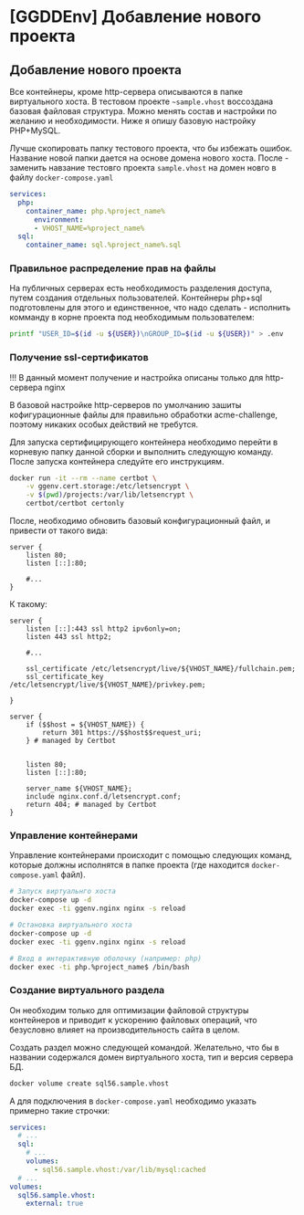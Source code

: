# [GGDDEnv] Добавление нового проекта

## Добавление нового проекта

Все контейнеры, кроме http-сервера описываются в папке виртуального хоста. В
тестовом проекте `~sample.vhost` воссоздана базовая файловая структура. Можно
менять состав и настройки по желанию и необходимости. Ниже я опишу базовую
настройку PHP+MySQL.

Лучше скопировать папку тестового проекта, что бы избежать ошибок. Название
новой папки дается на основе домена нового хоста. После - заменить навзание
тестовго проекта `sample.vhost` на домен новго в файлу `docker-compose.yaml`

```yaml
services:
  php:
    container_name: php.%project_name%
      environment:
      - VHOST_NAME=%project_name%
  sql:
    container_name: sql.%project_name%.sql
```

### Правильное распределение прав на файлы

На публичных серверах есть необходимость разделения доступа, путем создания
отдельных пользователей. Контейнеры php+sql подготовлены для этого и
единственное, что надо сделать - исполнить комманду в корне проекта под
необходимым пользователем:

```bash
printf "USER_ID=$(id -u ${USER})\nGROUP_ID=$(id -u ${USER})" > .env
```

### Получение ssl-сертификатов

!!! В данный момент получение и настройка описаны только для http-сервера nginx

В базовой настройке http-серверов по умолчанию зашиты кофигурационные файлы для
правильно обработки acme-challenge, поэтому никаких особых действий не требутся.

Для запуска сертифицирующего контейнера необходимо перейти в корневую папку
данной сборки и выполнить следующую команду. После запуска контейнера следуйте
его инструкциям.

```bash
docker run -it --rm --name certbot \
    -v ggenv.cert.storage:/etc/letsencrypt \
    -v $(pwd)/projects:/var/lib/letsencrypt \
    certbot/certbot certonly
```

После, необходимо обновить базовый конфигурационный файл, и привести от такого
вида:

```smartyconfig
server {
    listen 80;
    listen [::]:80;
    
    #...
}
```

К такому:

```smartyconfig
server {
    listen [::]:443 ssl http2 ipv6only=on;
    listen 443 ssl http2;
    
    #...
    
    ssl_certificate /etc/letsencrypt/live/${VHOST_NAME}/fullchain.pem;
    ssl_certificate_key /etc/letsencrypt/live/${VHOST_NAME}/privkey.pem;

}

server {
    if ($$host = ${VHOST_NAME}) {
        return 301 https://$$host$$request_uri;
    } # managed by Certbot


    listen 80;
    listen [::]:80;

    server_name ${VHOST_NAME};
    include nginx.conf.d/letsencrypt.conf;
    return 404; # managed by Certbot
}
```

### Управление контейнерами

Управление контейнерами происходит с помощью следующих команд, которые должны
исполнятся в папке проекта (где находится `docker-compose.yaml` файл).

```bash
# Запуск виртуальнго хоста
docker-compose up -d
docker exec -ti ggenv.nginx nginx -s reload

# Остановка виртуального хоста
docker-compose up -d
docker exec -ti ggenv.nginx nginx -s reload

# Вход в интерактивную оболочку (например: php)
docker exec -ti php.%project_name$ /bin/bash
```

### Создание виртуального раздела

Он необходим только для оптимизации файловой структуры контейнеров и приводит к
ускорению файловых операций, что безусловно влияет на производительность сайта
в целом.

Создать раздел можно следующей командой. Желательно, что бы в названии
содержался домен виртуального хоста, тип и версия сервера БД.

```bash
docker volume create sql56.sample.vhost
```

А для подключения в `docker-compose.yaml` необходимо указать примерно такие
строчки:

```yaml
services:
  # ...
  sql:
    # ...
    volumes:
      - sql56.sample.vhost:/var/lib/mysql:cached
  # ...
volumes:
  sql56.sample.vhost:
    external: true
```
